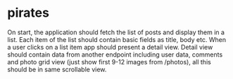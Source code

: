# pirates
On start, the application should fetch the list of posts and display them in a list. Each item of the list should contain basic fields as title, body etc. When a user clicks on a list item app should present a detail view. Detail view should contain data from another endpoint including user data, comments and photo grid view (just show first 9-12 images from /photos), all this ​should be in same scrollable view​​.
